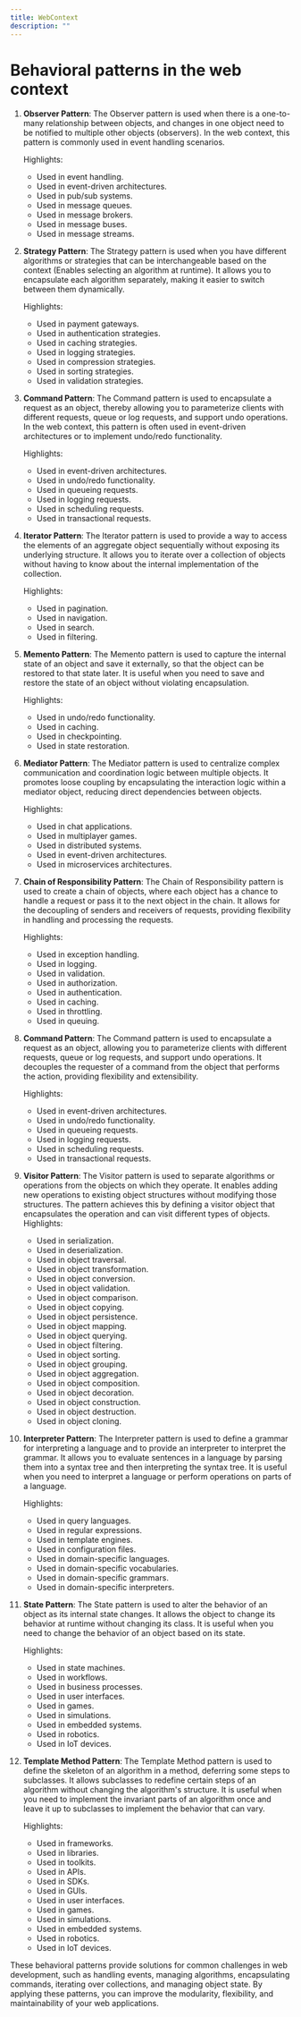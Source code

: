 ```yaml
---
title: WebContext
description: ""
---
```

# Behavioral patterns in the web context

1. **Observer Pattern**: The Observer pattern is used when there is a one-to-many relationship between objects, and changes in one object need to be notified to multiple other objects (observers). In the web context, this pattern is commonly used in event handling scenarios.

   Highlights:
   - Used in event handling.
   - Used in event-driven architectures.
   - Used in pub/sub systems.
   - Used in message queues.
   - Used in message brokers.
   - Used in message buses.
   - Used in message streams.

2. **Strategy Pattern**: The Strategy pattern is used when you have different algorithms or strategies that can be interchangeable based on the context (Enables selecting an algorithm at runtime). It allows you to encapsulate each algorithm separately, making it easier to switch between them dynamically.

   Highlights:
   - Used in payment gateways.
   - Used in authentication strategies.
   - Used in caching strategies.
   - Used in logging strategies.
   - Used in compression strategies.
   - Used in sorting strategies.
   - Used in validation strategies.

3. **Command Pattern**: The Command pattern is used to encapsulate a request as an object, thereby allowing you to parameterize clients with different requests, queue or log requests, and support undo operations. In the web context, this pattern is often used in event-driven architectures or to implement undo/redo functionality.

   Highlights:
   - Used in event-driven architectures.
   - Used in undo/redo functionality.
   - Used in queueing requests.
   - Used in logging requests.
   - Used in scheduling requests.
   - Used in transactional requests.

4. **Iterator Pattern**: The Iterator pattern is used to provide a way to access the elements of an aggregate object sequentially without exposing its underlying structure. It allows you to iterate over a collection of objects without having to know about the internal implementation of the collection.

   Highlights:
   - Used in pagination.
   - Used in navigation.
   - Used in search.
   - Used in filtering.

5. **Memento Pattern**: The Memento pattern is used to capture the internal state of an object and save it externally, so that the object can be restored to that state later. It is useful when you need to save and restore the state of an object without violating encapsulation.

   Highlights:
   - Used in undo/redo functionality.
   - Used in caching.
   - Used in checkpointing.
   - Used in state restoration.

6. **Mediator Pattern**: The Mediator pattern is used to centralize complex communication and coordination logic between multiple objects. It promotes loose coupling by encapsulating the interaction logic within a mediator object, reducing direct dependencies between objects.

   Highlights:
   - Used in chat applications.
   - Used in multiplayer games.
   - Used in distributed systems.
   - Used in event-driven architectures.
   - Used in microservices architectures.

7. **Chain of Responsibility Pattern**: The Chain of Responsibility pattern is used to create a chain of objects, where each object has a chance to handle a request or pass it to the next object in the chain. It allows for the decoupling of senders and receivers of requests, providing flexibility in handling and processing the requests.

   Highlights:
   - Used in exception handling.
   - Used in logging.
   - Used in validation.
   - Used in authorization.
   - Used in authentication.
   - Used in caching.
   - Used in throttling.
   - Used in queuing.

8. **Command Pattern**: The Command pattern is used to encapsulate a request as an object, allowing you to parameterize clients with different requests, queue or log requests, and support undo operations. It decouples the requester of a command from the object that performs the action, providing flexibility and extensibility.

   Highlights:
   - Used in event-driven architectures.
   - Used in undo/redo functionality.
   - Used in queueing requests.
   - Used in logging requests.
   - Used in scheduling requests.
   - Used in transactional requests.
  
9. **Visitor Pattern**: The Visitor pattern is used to separate algorithms or operations from the objects on which they operate. It enables adding new operations to existing object structures without modifying those structures. The pattern achieves this by defining a visitor object that encapsulates the operation and can visit different types of objects.
     Highlights:
   - Used in serialization.
   - Used in deserialization.
   - Used in object traversal.
   - Used in object transformation.
   - Used in object conversion.
   - Used in object validation.
   - Used in object comparison.
   - Used in object copying.
   - Used in object persistence.
   - Used in object mapping.
   - Used in object querying.
   - Used in object filtering.
   - Used in object sorting.
   - Used in object grouping.
   - Used in object aggregation.
   - Used in object composition.
   - Used in object decoration.
   - Used in object construction.
   - Used in object destruction.
   - Used in object cloning.

10. **Interpreter Pattern**: The Interpreter pattern is used to define a grammar for interpreting a language and to provide an interpreter to interpret the grammar. It allows you to evaluate sentences in a language by parsing them into a syntax tree and then interpreting the syntax tree. It is useful when you need to interpret a language or perform operations on parts of a language.

    Highlights:
    - Used in query languages.
    - Used in regular expressions.
    - Used in template engines.
    - Used in configuration files.
    - Used in domain-specific languages.
    - Used in domain-specific vocabularies.
    - Used in domain-specific grammars.
    - Used in domain-specific interpreters.

11. **State Pattern**: The State pattern is used to alter the behavior of an object as its internal state changes. It allows the object to change its behavior at runtime without changing its class. It is useful when you need to change the behavior of an object based on its state.

    Highlights:
    - Used in state machines.
    - Used in workflows.
    - Used in business processes.
    - Used in user interfaces.
    - Used in games.
    - Used in simulations.
    - Used in embedded systems.
    - Used in robotics.
    - Used in IoT devices.

12. **Template Method Pattern**: The Template Method pattern is used to define the skeleton of an algorithm in a method, deferring some steps to subclasses. It allows subclasses to redefine certain steps of an algorithm without changing the algorithm's structure. It is useful when you need to implement the invariant parts of an algorithm once and leave it up to subclasses to implement the behavior that can vary.

    Highlights:
    - Used in frameworks.
    - Used in libraries.
    - Used in toolkits.
    - Used in APIs.
    - Used in SDKs.
    - Used in GUIs.
    - Used in user interfaces.
    - Used in games.
    - Used in simulations.
    - Used in embedded systems.
    - Used in robotics.
    - Used in IoT devices.


These behavioral patterns provide solutions for common challenges in web development, such as handling events, managing algorithms, encapsulating commands, iterating over collections, and managing object state. By applying these patterns, you can improve the modularity, flexibility, and maintainability of your web applications.
